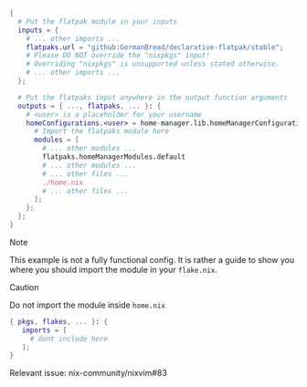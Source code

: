 ```nix
{
  # Put the flatpak module in your inputs
  inputs = {
    # ... other imports ...
    flatpaks.url = "github:GermanBread/declarative-flatpak/stable";
    # Please DO NOT override the "nixpkgs" input!
    # Overriding "nixpkgs" is unsupported unless stated otherwise.
    # ... other imports ...
  };

  # Put the flatpaks input anywhere in the output function arguments
  outputs = { ..., flatpaks, ... }: {
    # <user> is a placeholder for your username
    homeConfigurations.<user> = home-manager.lib.homeManagerConfiguration {
      # Import the flatpaks module here
      modules = [
        # ... other modules ...
        flatpaks.homeManagerModules.default
        # ... other modules ...
        # ... other files ...
        ./home.nix
        # ... other files ...
      ];
    };
  };
}
```
> [!NOTE]
> This example is not a fully functional config. It is rather a guide to show you where you should import the module in your `flake.nix`.

> [!CAUTION]
> Do not import the module inside `home.nix`
> ```nix
> { pkgs, flakes, ... }: {
>    imports = [
>      # dont include here
>    ];
> }
> ```
> Relevant issue: nix-community/nixvim#83